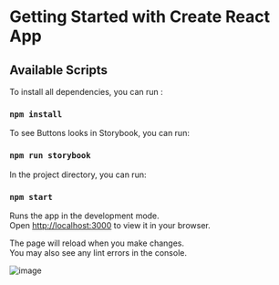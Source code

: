 # Getting Started with Create React App

## Available Scripts
To install all dependencies, you can run :
### `npm install`

To see Buttons looks in Storybook, you can run:
### `npm run storybook`

In the project directory, you can run:

### `npm start`

Runs the app in the development mode.\
Open [http://localhost:3000](http://localhost:3000) to view it in your browser.

The page will reload when you make changes.\
You may also see any lint errors in the console.

![image](https://github.com/AjayGurjar1/ReusableButton_with_Storybook/assets/102910229/589a5411-9b5c-4038-94e3-0871430abeee)

